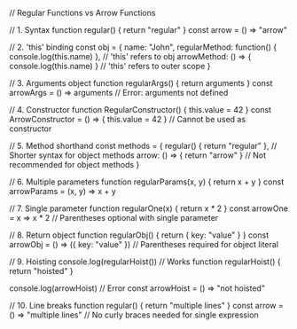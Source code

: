 // Regular Functions vs Arrow Functions

// 1. Syntax
function regular() { return "regular" }
const arrow = () => "arrow"

// 2. 'this' binding
const obj = {
  name: "John",
  regularMethod: function() { console.log(this.name) }, // 'this' refers to obj
  arrowMethod: () => { console.log(this.name) }         // 'this' refers to outer scope
}

// 3. Arguments object
function regularArgs() { return arguments }
const arrowArgs = () => arguments // Error: arguments not defined

// 4. Constructor
function RegularConstructor() { this.value = 42 }
const ArrowConstructor = () => { this.value = 42 } // Cannot be used as constructor

// 5. Method shorthand
const methods = {
  regular() { return "regular" },        // Shorter syntax for object methods
  arrow: () => { return "arrow" }        // Not recommended for object methods
}

// 6. Multiple parameters
function regularParams(x, y) { return x + y }
const arrowParams = (x, y) => x + y

// 7. Single parameter
function regularOne(x) { return x * 2 }
const arrowOne = x => x * 2  // Parentheses optional with single parameter

// 8. Return object
function regularObj() { return { key: "value" } }
const arrowObj = () => ({ key: "value" }) // Parentheses required for object literal

// 9. Hoisting
console.log(regularHoist()) // Works
function regularHoist() { return "hoisted" }

console.log(arrowHoist)    // Error
const arrowHoist = () => "not hoisted"

// 10. Line breaks
function regular() {
  return "multiple lines"
}
const arrow = () =>
  "multiple lines"         // No curly braces needed for single expression
